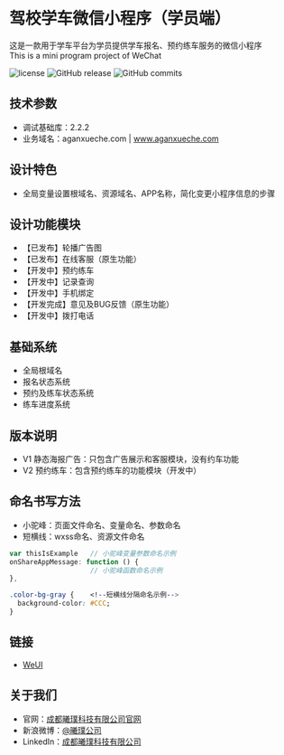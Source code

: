 # 驾校学车微信小程序（学员端）
这是一款用于学车平台为学员提供学车报名、预约练车服务的微信小程序  
This is a mini program project of WeChat

![license](https://img.shields.io/github/license/EpearthLtd/aganWeixing.svg)
![GitHub release](https://img.shields.io/github/release/EpearthLtd/aganWeixing.svg)
![GitHub commits](https://img.shields.io/github/commits-since/EpearthLtd/aganWeixing/1.0.1.102Release.svg)

## 技术参数
* 调试基础库：2.2.2
* 业务域名：aganxueche.com | www.aganxueche.com

## 设计特色
* 全局变量设置根域名、资源域名、APP名称，简化变更小程序信息的步骤

## 设计功能模块
* 【已发布】轮播广告图
* 【已发布】在线客服（原生功能）
* 【开发中】预约练车
* 【开发中】记录查询
* 【开发中】手机绑定
* 【开发完成】意见及BUG反馈（原生功能）
* 【开发中】拨打电话

## 基础系统
* 全局根域名
* 报名状态系统
* 预约及练车状态系统
* 练车进度系统

## 版本说明
* V1 静态海报广告：只包含广告展示和客服模块，没有约车功能
* V2 预约练车：包含预约练车的功能模块（开发中）

## 命名书写方法
* 小驼峰：页面文件命名、变量命名、参数命名
* 短横线：wxss命名、资源文件命名
```JavaScript
var thisIsExample   // 小驼峰变量参数命名示例
onShareAppMessage: function () {
                    // 小驼峰函数命名示例
},
```
```CSS
.color-bg-gray {    <!--短横线分隔命名示例-->
  background-color: #CCC;
}
```
## 链接
* [WeUI](https://github.com/Tencent/weui-wxss)

## 关于我们
* 官网：[成都曦璞科技有限公司官网](http://www.epearth.com)
* 新浪微博：[@曦璞公司](https://weibo.com/xipugongsi)
* LinkedIn：[成都曦璞科技有限公司](http://www.linkedin.com/company/%E6%88%90%E9%83%BD%E6%9B%A6%E7%92%9E%E7%A7%91%E6%8A%80%E6%9C%89%E9%99%90%E5%85%AC%E5%8F%B8/)

